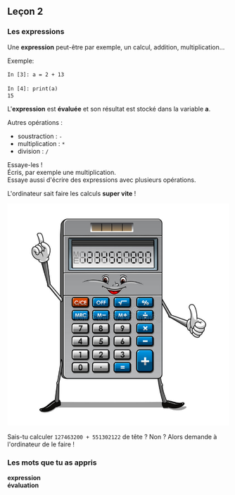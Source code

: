 ## Leçon 2

### Les expressions

Une **expression** peut-être par exemple, un calcul, addition, multiplication...

Exemple:

    In [3]: a = 2 + 13

    In [4]: print(a)
    15

L'**expression** est **évaluée** et son résultat est stocké dans la variable
**a**.

Autres opérations :

 * soustraction : `-`
 * multiplication : `*`
 * division : `/`

Essaye-les !  
Écris, par exemple une multiplication.  
Essaye aussi d'écrire des expressions avec plusieurs opérations.

L'ordinateur sait faire les calculs **super vite** !

![L'ordinateur est une super calculatrice !](images/calculatrice.jpg)

Sais-tu calculer `127463200 + 551302122` de tête ? Non ?
Alors demande à l'ordinateur de le faire !

### Les mots que tu as appris

**expression**  
**évaluation**  

